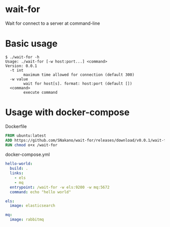 # wait-for
Wait for connect to a server at command-line

# Basic usage

```
$ ./wait-for -h
Usage: ./wait-for [-w host:port...] <command>
Version: 0.0.1
  -t int
        maximum time allowed for connection (default 300)
  -w value
        wait for host[s]. format: host:port (default [])
  <command>
        execute command
```

# Usage with docker-compose

Dockerfile
```Dockerfile
FROM ubuntu:latest
ADD https://github.com/SNakano/wait-for/releases/download/v0.0.1/wait-for_linux_amd64 /wait-for
RUN chmod o+x /wait-for
```

docker-compose.yml
```yaml
hello-world:
  build: .
  links:
    - els
    - mq
  entrypoint: /wait-for -w els:9200 -w mq:5672
  command: echo "hello world"

els:
  image: elasticsearch

mq:
  image: rabbitmq
```
